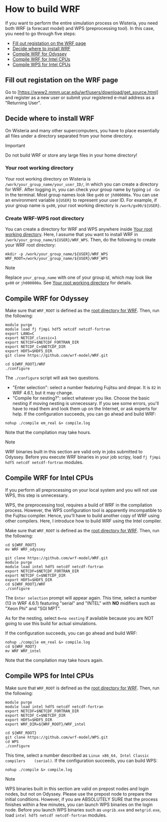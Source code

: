 # How to build WRF
If you want to perform the entire simulation process on Wisteria, you need both WRF (a forecast model) and WPS (preprocessing tool). In this case, you need to go through five steps:
- [Fill out registation on the WRF page](#fill-out-registation-on-the-wrf-page)
- [Decide where to install WRF](#decide-where-to-install-wrf)
- [Compile WRF for Odyssey](#compile-wrf-for-odyssey)
- [Compile WRF for Intel CPUs](#compile-wrf-for-intel-cpus)
- [Compile WPS for Intel CPUs](#compile-wps-for-intel-cpus)

## Fill out registation on the WRF page
Go to [https://www2.mmm.ucar.edu/wrf/users/download/get_source.html] and register as a new user or submit your registered e-mail address as a "Returning User".

## Decide where to install WRF
On Wisteria and many other supercomputers, you have to place essentially all files under a directory separated from your home directory.

> [!IMPORTANT]
Do not build WRF or store any large files in your home directory!

### Your root working directory
Your root working directory on Wisteria is `/work/your_group_name/your_user_ID/`, in which you can create a directory for WRF.
After logging in, you can check your group name by typing `id -Gn` in the terminal. Most group names look like `gx00` or `jh000000a`. You can use an environment variable `${USER}` to represent your user ID. For example, if your group name is `gx00`, your root working directory is `/work/gx00/${USER}`.

### Create WRF-WPS root directory
You can create a directory for WRF and WPS anywhere inside [Your root working directory](#your-root-working-directory). Here, I assume that you want to install WRF in `/work/your_group_name/${USER}/WRF_WPS`. Then, do the following to create your WRF root directory:

```
mkdir -p /work/your_group_name/${USER}/WRF_WPS
WRF_ROOT=/work/your_group_name/${USER}/WRF_WPS
```

> [!NOTE]
> Replace `your_group_name` with one of your group id, which may look like `gx00` or `jh000000a`. See [Your root working directory](#your-root-working-directory) for details.

## Compile WRF for Odyssey
Make sure that `WRF_ROOT` is defined as the [root directory for WRF](#create-wrf-wps-root-directory). Then, run the following:

```
module purge
module load fj fjmpi hdf5 netcdf netcdf-fortran
export LANG=C
export NETCDF_classic=1
export NETCDF=$NETCDF_FORTRAN_DIR
export NETCDF_C=$NETCDF_DIR
export HDF5=$HDF5_DIR
git clone https://github.com/wrf-model/WRF.git

cd ${WRF_ROOT}/WRF
./configure
```

The `./configure` script will ask two questions.
- "Enter selection": select a number featuring Fujitsu and dmpar. It is `82` in WRF 4.6.1, but it may change.
- "Compile for nesting?": select whatever you like. Choose the basic nesting if moving nesting is unnecessary.
If you see some errors, you'll have to read them and look them up on the Internet, or ask experts for help. If the configuration succeeds, you can go ahead and build WRF:
```
nohup ./compile em_real &> compile.log
```
Note that the compilation may take hours.

> [!NOTE]
> WRF binaries built in this section are valid only in jobs submitted to Odyssey.
> Before you execute WRF binaries in your job scripy, load `fj fjmpi hdf5 netcdf netcdf-fortran` modules.

## Compile WRF for Intel CPUs
If you perform all preprocessing on your local system and you will not use WPS, this step is unnecessary.

WPS, the preprocessing tool, requires a build of WRF in the compilation process. However, the WPS configuration tool is apparently imcompatible to the Fujitsu compiler. Hence, you'll have to build another copy of WRF using other compilers. Here, I introduce how to build WRF using the Intel compiler.

Make sure that `WRF_ROOT` is defined as the [root directory for WRF](#create-wrf-wps-root-directory). Then, run the following:

```
cd ${WRF_ROOT}
mv WRF WRF_odyssey

git clone https://github.com/wrf-model/WRF.git
module purge
module load intel hdf5 netcdf netcdf-fortran
export NETCDF=$NETCDF_FORTRAN_DIR
export NETCDF_C=$NETCDF_DIR
export HDF5=$HDF5_DIR
cd ${WRF_ROOT}/WRF
./configure
```

The `Enter selection` prompt will appear again. This time, select a number (13 in WRF 4.6.1) featuring "serial" and "INTEL" with **NO** midifiers such as "Xeon Phi" and "SGI MPT". 

As for the nesting, select `0=no nesting` if available because you are NOT going to use this build for actual simulations.

If the configuration succeeds, you can go ahead and build WRF:
```
nohup ./compile em_real &> compile.log
cd ${WRF_ROOT}
mv WRF WRF_intel
```
Note that the compilation may take hours again.

## Compile WPS for Intel CPUs
Make sure that `WRF_ROOT` is defined as the [root directory for WRF](#create-wrf-wps-root-directory). Then, run the following:
```
module purge
module load intel hdf5 netcdf netcdf-fortran
export NETCDF=$NETCDF_FORTRAN_DIR
export NETCDF_C=$NETCDF_DIR
export HDF5=$HDF5_DIR
export WRF_DIR=${WRF_ROOT}/WRF_intel

cd ${WRF_ROOT}
git clone https://github.com/wrf-model/WPS.git
cd WPS
./configure
```
This time, select a number described as `Linux x86_64, Intel Classic compilers    (serial)`.
If the configuration succeeds, you can build WPS:
```
nohup ./compile &> compile.log
```

> [!NOTE]
> WPS binaries built in this section are valid on prepost nodes and login nodes, but not on Odyssey.
> Please use the prepost node to prepare the initial conditions. However, if you are ABSOLUTELY SURE that the process finishes within a few minutes, you can launch WPS binaries on the login node.
> Before you launch WPS binaries such as `ungrib.exe` and `metgrid.exe`, load `intel hdf5 netcdf netcdf-fortran` modules.

